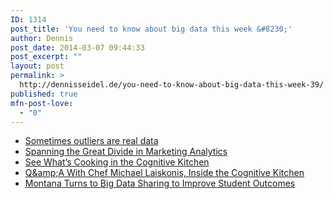 ```yaml
---
ID: 1314
post_title: 'You need to know about big data this week &#8230;'
author: Dennis
post_date: 2014-03-07 09:44:33
post_excerpt: ""
layout: post
permalink: >
  http://dennisseidel.de/you-need-to-know-about-big-data-this-week-39/
published: true
mfn-post-love:
  - "0"
---
```

<ul class="scrd_digest">
<li><a href="http://www.datasciencecentral.com/xn/detail/6448529:BlogPost:149486" rel="external">Sometimes outliers are real data</a>
</li>
<li><a href="http://www.datasciencecentral.com/xn/detail/6448529:BlogPost:149452" rel="external">Spanning the Great Divide in Marketing Analytics</a>
</li>
<li><a href="http://feedproxy.google.com/~r/ASmarterPlanet/~3/bdNBXfdTueE/cooking-computers.html" rel="external">See What&#8217;s Cooking in the Cognitive Kitchen</a>
</li>
<li><a href="http://feedproxy.google.com/~r/ASmarterPlanet/~3/D9hzywwV95s/ingredients-man-machine-food.html" rel="external">Q&amp;amp;A With Chef Michael Laiskonis, Inside the Cognitive Kitchen</a>
</li>
<li><a href="http://feedproxy.google.com/~r/ASmarterPlanet/~3/8oNBxdq46ms/montana-big-data-sharing.html" rel="external">Montana Turns to Big Data Sharing to Improve Student Outcomes</a>
</li>
</ul>